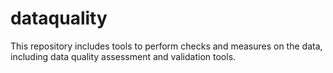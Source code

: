 # dataquality
This repository includes tools to perform checks and measures on the data, including data quality assessment and validation tools.
